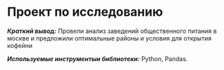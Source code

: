 # Проект по исследованию 

***Краткий вывод:*** Провели анализ заведений общественного питания в москве и предложили оптимальные районы и условия для открытия кофейни

***Используемые инструментыи библиотеки:*** Python, Pandas. 

 

